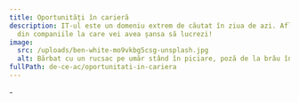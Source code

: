 ```yaml
---
title: Oportunități în carieră
description: IT-ul este un domeniu extrem de căutat în ziua de azi. Află câteva
  din companiile la care vei avea șansa să lucrezi!
image:
  src: /uploads/ben-white-mo9vkbg5csg-unsplash.jpg
  alt: Bărbat cu un rucsac pe umăr stând în piciare, poză de la brâu în jos.
fullPath: de-ce-ac/oportunitati-in-cariera
---
```

\-